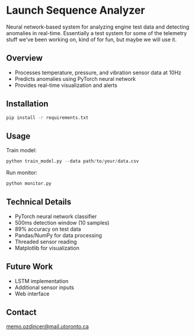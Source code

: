 # Launch Sequence Analyzer

Neural network-based system for analyzing engine test data and detecting anomalies in real-time. Essentially a test system for some of the telemetry stuff we've been working on, kind of for fun, but maybe we will use it.

## Overview

- Processes temperature, pressure, and vibration sensor data at 10Hz
- Predicts anomalies using PyTorch neural network
- Provides real-time visualization and alerts

## Installation

```bash
pip install -r requirements.txt
```

## Usage

Train model:
```python
python train_model.py --data path/to/your/data.csv
```

Run monitor:
```python
python monitor.py
```

## Technical Details

- PyTorch neural network classifier
- 500ms detection window (10 samples)
- 89% accuracy on test data
- Pandas/NumPy for data processing
- Threaded sensor reading
- Matplotlib for visualization

## Future Work

- LSTM implementation
- Additional sensor inputs
- Web interface

## Contact

memo.ozdincer@mail.utoronto.ca
